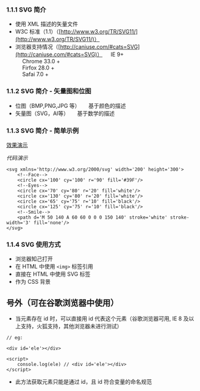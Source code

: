 ### 1.1.1 SVG 简介

- 使用 XML 描述的矢量文件
- W3C 标准（1.1）（[http://www.w3.org/TR/SVG11/](http://www.w3.org/TR/SVG11/)）
- 浏览器支持情况（[http://caniuse.com/#cats=SVG](http://caniuse.com/#cats=SVG)）
&emsp; IE 9+  
&emsp; Chrome 33.0 +  
&emsp; Firfox 28.0 +  
&emsp; Safai 7.0 +

### 1.1.2 SVG 简介 - 矢量图和位图

- 位图（BMP,PNG,JPG 等）
&emsp; 基于颜色的描述
- 矢量图（SVG，AI等）
&emsp; 基于数学的描述

### 1.1.3 SVG 简介 - 简单示例

[效果演示](https://codepen.io/bobiy/pen/gOpLEYP)

*代码演示*
~~~
<svg xmlns='http://www.w3.org/2000/svg' width='200' height='300'>
    <!--Face-->
    <circle cx='100' cy='100' r='90' fill='#39F'/>
    <!--Eyes-->
    <circle cx='70' cy='80' r='20' fill='white'/>
    <circle cx='130' cy='80' r='20' fill='white'/>
    <circle cx='65' cy='75' r='10' fill='black'/>
    <circle cx='125' cy='75' r='10' fill='black'/>
    <!--Smile-->
    <path d='M 50 140 A 60 60 0 0 0 150 140' stroke='white' stroke-width='3' fill='none'/> 
</svg>
~~~

### 1.1.4 SVG 使用方式

- 浏览器知己打开
- 在 HTML 中使用 `<img>` 标签引用
- 直接在 HTML 中使用 SVG 标签
- 作为 CSS 背景


## 号外（可在谷歌浏览器中使用）

- 当元素存在 id 时，可以直接用 id 代表这个元素（谷歌浏览器可用, IE 8 及以上支持，火狐支持，其他浏览器未进行测试）

~~~~
// eg:

<div id='ele'></div>

<script>
    console.log(ele) // <div id='ele'></div>
</script>
~~~~

- 此方法获取元素只能是通过 id，且 id 符合变量的命名规范
